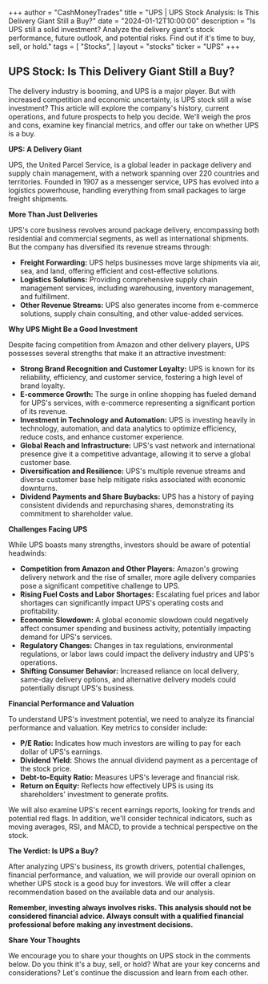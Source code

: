 +++
author = "CashMoneyTrades"
title = "UPS |  UPS Stock Analysis: Is This Delivery Giant Still a Buy?"
date = "2024-01-12T10:00:00"
description = "Is UPS still a solid investment? Analyze the delivery giant's stock performance, future outlook, and potential risks. Find out if it's time to buy, sell, or hold."
tags = [
"Stocks",
]
layout = "stocks"
ticker = "UPS"
+++
        


## UPS Stock: Is This Delivery Giant Still a Buy?

The delivery industry is booming, and UPS is a major player. But with increased competition and economic uncertainty, is UPS stock still a wise investment? This article will explore the company's history, current operations, and future prospects to help you decide. We'll weigh the pros and cons, examine key financial metrics, and offer our take on whether UPS is a buy.

**UPS: A Delivery Giant**

UPS, the United Parcel Service, is a global leader in package delivery and supply chain management, with a network spanning over 220 countries and territories. Founded in 1907 as a messenger service, UPS has evolved into a logistics powerhouse, handling everything from small packages to large freight shipments.

**More Than Just Deliveries**

UPS's core business revolves around package delivery, encompassing both residential and commercial segments, as well as international shipments.  But the company has diversified its revenue streams through:

* **Freight Forwarding:** UPS helps businesses move large shipments via air, sea, and land, offering efficient and cost-effective solutions.
* **Logistics Solutions:**  Providing comprehensive supply chain management services, including warehousing, inventory management, and fulfillment.
* **Other Revenue Streams:**  UPS also generates income from e-commerce solutions, supply chain consulting, and other value-added services.

**Why UPS Might Be a Good Investment**

Despite facing competition from Amazon and other delivery players, UPS possesses several strengths that make it an attractive investment:

* **Strong Brand Recognition and Customer Loyalty:** UPS is known for its reliability, efficiency, and customer service, fostering a high level of brand loyalty.
* **E-commerce Growth:** The surge in online shopping has fueled demand for UPS's services, with e-commerce representing a significant portion of its revenue.
* **Investment in Technology and Automation:**  UPS is investing heavily in technology, automation, and data analytics to optimize efficiency, reduce costs, and enhance customer experience.
* **Global Reach and Infrastructure:** UPS's vast network and international presence give it a competitive advantage, allowing it to serve a global customer base.
* **Diversification and Resilience:** UPS's multiple revenue streams and diverse customer base help mitigate risks associated with economic downturns.
* **Dividend Payments and Share Buybacks:**  UPS has a history of paying consistent dividends and repurchasing shares, demonstrating its commitment to shareholder value.

**Challenges Facing UPS**

While UPS boasts many strengths, investors should be aware of potential headwinds:

* **Competition from Amazon and Other Players:**  Amazon's growing delivery network and the rise of smaller, more agile delivery companies pose a significant competitive challenge to UPS.
* **Rising Fuel Costs and Labor Shortages:**  Escalating fuel prices and labor shortages can significantly impact UPS's operating costs and profitability.
* **Economic Slowdown:**  A global economic slowdown could negatively affect consumer spending and business activity, potentially impacting demand for UPS's services.
* **Regulatory Changes:**  Changes in tax regulations, environmental regulations, or labor laws could impact the delivery industry and UPS's operations.
* **Shifting Consumer Behavior:**  Increased reliance on local delivery, same-day delivery options, and alternative delivery models could potentially disrupt UPS's business.

**Financial Performance and Valuation**

To understand UPS's investment potential, we need to analyze its financial performance and valuation. Key metrics to consider include:

* **P/E Ratio:**  Indicates how much investors are willing to pay for each dollar of UPS's earnings.
* **Dividend Yield:**  Shows the annual dividend payment as a percentage of the stock price.
* **Debt-to-Equity Ratio:**  Measures UPS's leverage and financial risk.
* **Return on Equity:**  Reflects how effectively UPS is using its shareholders' investment to generate profits.

We will also examine UPS's recent earnings reports, looking for trends and potential red flags. In addition, we'll consider technical indicators, such as moving averages, RSI, and MACD, to provide a technical perspective on the stock.

**The Verdict: Is UPS a Buy?**

After analyzing UPS's business, its growth drivers, potential challenges, financial performance, and valuation, we will provide our overall opinion on whether UPS stock is a good buy for investors. We will offer a clear recommendation based on the available data and our analysis.

**Remember, investing always involves risks. This analysis should not be considered financial advice. Always consult with a qualified financial professional before making any investment decisions.**

**Share Your Thoughts**

We encourage you to share your thoughts on UPS stock in the comments below. Do you think it's a buy, sell, or hold? What are your key concerns and considerations? Let's continue the discussion and learn from each other. 

        